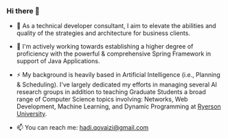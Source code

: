 ### Hi there 👋
- 🔭 As a technical developer consultant, I aim to elevate the abilities and quality of the strategies and architecture for business clients.

- 🌱 I'm actively working towards establishing a higher degree of proficiency with the powerful & comprehensive Spring Framework in support of Java Applications.

- ⚡ My background is heavily based in Artificial Intelligence (i.e., Planning & Scheduling). I've largely dedicated my efforts in managing several AI research groups in addition to teaching Graduate Students a broad range of Computer Science topics involving: Networks, Web Development, Machine Learning, and Dynamic Programming at [Ryerson University](https://www.ryerson.ca/graduate/programs/computer-science/).

- 📫 You can reach me: hadi.qovaizi@gmail.com

<!--
**HQovaizi/HQovaizi** is a ✨ _special_ ✨ repository because its `README.md` (this file) appears on your GitHub profile.

Here are some ideas to get you started:

- 🔭 I’m currently working on ...
- 🌱 I’m currently learning ...
- 👯 I’m looking to collaborate on ...
- 🤔 I’m looking for help with ...
- 💬 Ask me about ...
- 📫 How to reach me: ...
- 😄 Pronouns: ...
- ⚡ Fun fact: ...
-->
